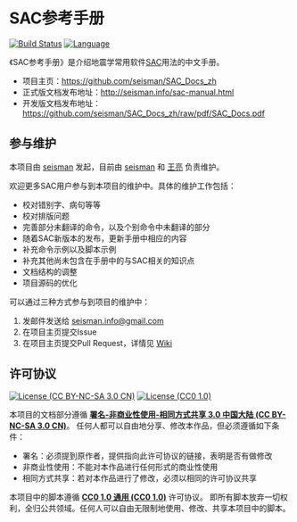 # SAC参考手册

[![Build Status](https://travis-ci.org/seisman/SAC_Docs_zh.svg?branch=master)](https://travis-ci.org/seisman/SAC_Docs_zh)
[![Language](https://img.shields.io/badge/Powered%20by-LaTeX-red.svg)](https://www.latex-project.org/)

《SAC参考手册》是介绍地震学常用软件[SAC](http://ds.iris.edu/ds/nodes/dmc/forms/sac/)用法的中文手册。

- 项目主页：https://github.com/seisman/SAC_Docs_zh
- 正式版文档发布地址：http://seisman.info/sac-manual.html
- 开发版文档发布地址：https://github.com/seisman/SAC_Docs_zh/raw/pdf/SAC_Docs.pdf

## 参与维护

本项目由 [seisman](https://github.com/seisman) 发起，目前由 [seisman](https://github.com/seisman) 
和 [王亮](https://github.com/PeterPanwl) 负责维护。

欢迎更多SAC用户参与到本项目的维护中。具体的维护工作包括：

- 校对错别字、病句等等
- 校对排版问题
- 完善部分未翻译的命令，以及个别命令中未翻译的部分
- 随着SAC新版本的发布，更新手册中相应的内容
- 补充命令示例以及脚本示例
- 补充其他尚未包含在手册中的与SAC相关的知识点
- 文档结构的调整
- 项目源码的优化

可以通过三种方式参与到项目的维护中：

1. 发邮件发送给 [seisman.info@gmail.com]()
2. 在项目主页提交Issue
3. 在项目主页提交Pull Request，详情见 [Wiki](https://github.com/seisman/SAC_Docs_zh/wiki)

## 许可协议

[![License (CC BY-NC-SA 3.0 CN)](https://img.shields.io/badge/license-CC%20BY--NC--SA%203.0%20CN-red.svg)](http://creativecommons.org/licenses/by-nc-sa/3.0/cn/)
[![License (CC0 1.0)](https://img.shields.io/badge/license-CC0%201.0-blue.svg)](https://creativecommons.org/publicdomain/zero/1.0/)

本项目的文档部分遵循 [**署名-非商业性使用-相同方式共享 3.0 中国大陆 (CC BY-NC-SA 3.0 CN)**](http://creativecommons.org/licenses/by-nc-sa/3.0/cn/)。
任何人都可以自由地分享、修改本作品，但必须遵循如下条件：

- 署名：必须提到原作者，提供指向此许可协议的链接，表明是否有做修改
- 非商业性使用：不能对本作品进行任何形式的商业性使用
- 相同方式共享：若对本作品进行了修改，必须以相同的许可协议共享

本项目中的脚本遵循 [**CC0 1.0 通用 (CC0 1.0)**](https://creativecommons.org/publicdomain/zero/1.0/deed.zh) 许可协议。
即所有脚本放弃一切权利，全归公共领域。任何人可以自由无限制地使用、修改、共享本项目中的脚本。
